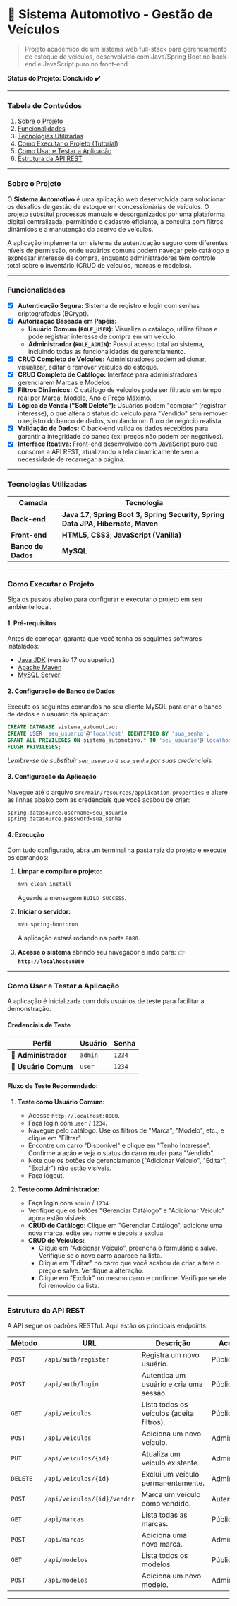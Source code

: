 # 🚗 Sistema Automotivo - Gestão de Veículos

> Projeto acadêmico de um sistema web full-stack para gerenciamento de estoque de veículos, desenvolvido com Java/Spring Boot no back-end e JavaScript puro no front-end.

**Status do Projeto: Concluído ✔️**

---

### Tabela de Conteúdos
1. [Sobre o Projeto](#sobre-o-projeto)
2. [Funcionalidades](#funcionalidades)
3. [Tecnologias Utilizadas](#tecnologias-utilizadas)
4. [Como Executar o Projeto (Tutorial)](#como-executar-o-projeto)
5. [Como Usar e Testar a Aplicação](#como-usar-e-testar-a-aplicação)
6. [Estrutura da API REST](#estrutura-da-api-rest)

---

### Sobre o Projeto

O **Sistema Automotivo** é uma aplicação web desenvolvida para solucionar os desafios de gestão de estoque em concessionárias de veículos. O projeto substitui processos manuais e desorganizados por uma plataforma digital centralizada, permitindo o cadastro eficiente, a consulta com filtros dinâmicos e a manutenção do acervo de veículos.

A aplicação implementa um sistema de autenticação seguro com diferentes níveis de permissão, onde usuários comuns podem navegar pelo catálogo e expressar interesse de compra, enquanto administradores têm controle total sobre o inventário (CRUD de veículos, marcas e modelos).

---

### Funcionalidades

-   [x] **Autenticação Segura:** Sistema de registro e login com senhas criptografadas (BCrypt).
-   [x] **Autorização Baseada em Papéis:**
    -   **Usuário Comum (`ROLE_USER`):** Visualiza o catálogo, utiliza filtros e pode registrar interesse de compra em um veículo.
    -   **Administrador (`ROLE_ADMIN`):** Possui acesso total ao sistema, incluindo todas as funcionalidades de gerenciamento.
-   [x] **CRUD Completo de Veículos:** Administradores podem adicionar, visualizar, editar e remover veículos do estoque.
-   [x] **CRUD Completo de Catálogo:** Interface para administradores gerenciarem Marcas e Modelos.
-   [x] **Filtros Dinâmicos:** O catálogo de veículos pode ser filtrado em tempo real por Marca, Modelo, Ano e Preço Máximo.
-   [x] **Lógica de Venda ("Soft Delete"):** Usuários podem "comprar" (registrar interesse), o que altera o status do veículo para "Vendido" sem remover o registro do banco de dados, simulando um fluxo de negócio realista.
-   [x] **Validação de Dados:** O back-end valida os dados recebidos para garantir a integridade do banco (ex: preços não podem ser negativos).
-   [x] **Interface Reativa:** Front-end desenvolvido com JavaScript puro que consome a API REST, atualizando a tela dinamicamente sem a necessidade de recarregar a página.

---

### Tecnologias Utilizadas

| Camada         | Tecnologia                                                                                             |
|----------------|--------------------------------------------------------------------------------------------------------|
| **Back-end** | **Java 17**, **Spring Boot 3**, **Spring Security**, **Spring Data JPA**, **Hibernate**, **Maven** |
| **Front-end** | **HTML5**, **CSS3**, **JavaScript (Vanilla)** |
| **Banco de Dados** | **MySQL** |

---

### Como Executar o Projeto

Siga os passos abaixo para configurar e executar o projeto em seu ambiente local.

#### **1. Pré-requisitos**

Antes de começar, garanta que você tenha os seguintes softwares instalados:
-   [Java JDK](https://www.oracle.com/java/technologies/downloads/) (versão 17 ou superior)
-   [Apache Maven](https://maven.apache.org/download.cgi)
-   [MySQL Server](https://dev.mysql.com/downloads/mysql/)

#### **2. Configuração do Banco de Dados**

Execute os seguintes comandos no seu cliente MySQL para criar o banco de dados e o usuário da aplicação:
```sql
CREATE DATABASE sistema_automotivo;
CREATE USER 'seu_usuario'@'localhost' IDENTIFIED BY 'sua_senha';
GRANT ALL PRIVILEGES ON sistema_automotivo.* TO 'seu_usuario'@'localhost';
FLUSH PRIVILEGES;
```
*Lembre-se de substituir `seu_usuario` e `sua_senha` por suas credenciais.*

#### **3. Configuração da Aplicação**

Navegue até o arquivo `src/main/resources/application.properties` e altere as linhas abaixo com as credenciais que você acabou de criar:
```properties
spring.datasource.username=seu_usuario
spring.datasource.password=sua_senha
```

#### **4. Execução**

Com tudo configurado, abra um terminal na pasta raiz do projeto e execute os comandos:

1.  **Limpar e compilar o projeto:**
    ```bash
    mvn clean install
    ```
    Aguarde a mensagem `BUILD SUCCESS`.

2.  **Iniciar o servidor:**
    ```bash
    mvn spring-boot:run
    ```
    A aplicação estará rodando na porta `8080`.

3.  **Acesse o sistema** abrindo seu navegador e indo para:
    👉 **`http://localhost:8080`**

---

### Como Usar e Testar a Aplicação

A aplicação é inicializada com dois usuários de teste para facilitar a demonstração.

#### **Credenciais de Teste**

| Perfil            | Usuário | Senha  |
|-------------------|---------|--------|
| 👤 **Administrador** | `admin` | `1234` |
| 👤 **Usuário Comum** | `user`  | `1234` |

#### **Fluxo de Teste Recomendado:**

1.  **Teste como Usuário Comum:**
    * Acesse `http://localhost:8080`.
    * Faça login com `user` / `1234`.
    * Navegue pelo catálogo. Use os filtros de "Marca", "Modelo", etc., e clique em "Filtrar".
    * Encontre um carro "Disponível" e clique em "Tenho Interesse". Confirme a ação e veja o status do carro mudar para "Vendido".
    * Note que os botões de gerenciamento ("Adicionar Veículo", "Editar", "Excluir") não estão visíveis.
    * Faça logout.

2.  **Teste como Administrador:**
    * Faça login com `admin` / `1234`.
    * Verifique que os botões "Gerenciar Catálogo" e "Adicionar Veículo" agora estão visíveis.
    * **CRUD de Catálogo:** Clique em "Gerenciar Catálogo", adicione uma nova marca, edite seu nome e depois a exclua.
    * **CRUD de Veículos:**
        * Clique em "Adicionar Veículo", preencha o formulário e salve. Verifique se o novo carro aparece na lista.
        * Clique em "Editar" no carro que você acabou de criar, altere o preço e salve. Verifique a alteração.
        * Clique em "Excluir" no mesmo carro e confirme. Verifique se ele foi removido da lista.

---

### Estrutura da API REST

A API segue os padrões RESTful. Aqui estão os principais endpoints:

| Método   | URL                       | Descrição                                 | Acesso      |
|----------|---------------------------|-------------------------------------------|-------------|
| `POST`   | `/api/auth/register`      | Registra um novo usuário.                 | Público     |
| `POST`   | `/api/auth/login`         | Autentica um usuário e cria uma sessão.   | Público     |
| `GET`    | `/api/veiculos`           | Lista todos os veículos (aceita filtros). | Público     |
| `POST`   | `/api/veiculos`           | Adiciona um novo veículo.                 | Admin       |
| `PUT`    | `/api/veiculos/{id}`      | Atualiza um veículo existente.            | Admin       |
| `DELETE` | `/api/veiculos/{id}`      | Exclui um veículo permanentemente.        | Admin       |
| `POST`   | `/api/veiculos/{id}/vender` | Marca um veículo como vendido.            | Autenticado |
| `GET`    | `/api/marcas`             | Lista todas as marcas.                    | Público     |
| `POST`   | `/api/marcas`             | Adiciona uma nova marca.                  | Admin       |
| `GET`    | `/api/modelos`            | Lista todos os modelos.                   | Público     |
| `POST`   | `/api/modelos`            | Adiciona um novo modelo.                  | Admin       |

---